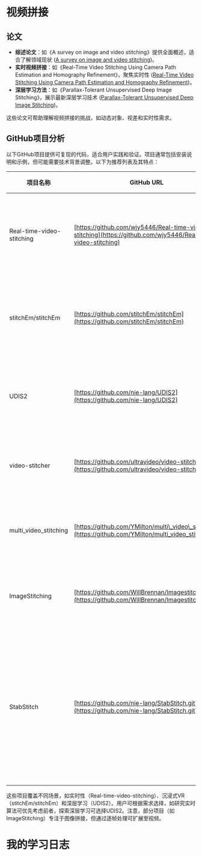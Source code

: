 # 视频拼接

## 论文

* **综述论文**：如《A survey on image and video stitching》提供全面概述，适合了解领域现状 ([A survey on image and video stitching](https://www.sciencedirect.com/science/article/pii/S2096579619300063))。
* **实时视频拼接**：如《Real-Time Video Stitching Using Camera Path Estimation and Homography Refinement》，聚焦实时性 ([Real-Time Video Stitching Using Camera Path Estimation and Homography Refinement](https://www.mdpi.com/2073-8994/10/1/4))。
* **深层学习方法**：如《Parallax-Tolerant Unsupervised Deep Image Stitching》，展示最新深层学习技术 ([Parallax-Tolerant Unsupervised Deep Image Stitching](https://arXiv.org/abs/2302.08207))。

这些论文可帮助理解视频拼接的挑战，如动态对象、视差和实时性需求。

## GitHub项目分析

以下GitHub项目提供可复现的代码，适合用户实践和验证。项目通常包括安装说明和示例，但可能需要技术背景调整。以下为推荐列表及其特点：


| 项目名称                  | GitHub URL                                                                                                   | 描述                                                                       | 适用场景                                                           |
| ------------------------- | ------------------------------------------------------------------------------------------------------------ | -------------------------------------------------------------------------- | ------------------------------------------------------------------ |
| Real-time-video-stitching | [https://github.com/wjy5446/Real-time-video-stitching](https://github.com/wjy5446/Real-time-video-stitching) | 基于2017年论文实现，采用光学流和块匹配优化，适合移动相机实时拼接。         | 实时视频拼接，研究效率优化。                                       |
| stitchEm/stitchEm         | [https://github.com/stitchEm/stitchEm](https://github.com/stitchEm/stitchEm)                                 | 360° VR视频拼接工具，支持实时和后期制作，包含用户指南。                   | 沉浸式VR视频，复杂场景应用。                                       |
| UDIS2                     | [https://github.com/nie-lang/UDIS2](https://github.com/nie-lang/UDIS2)                                       | 实现ICCV 2023论文，深层学习无监督图像拼接，可扩展至视频。                  | 深层学习研究，视差处理。                                           |
| video-stitcher            | [https://github.com/ultravideo/video-stitcher](https://github.com/ultravideo/video-stitcher)                 | 基于OpenCV的实时360视频拼接，适合多流输入。                                | 360视频，工业应用。                                                |
| multi\_video\_stitching   | [https://github.com/YMilton/multi\_video\_stitching](https://github.com/YMilton/multi_video_stitching)       | 多视频实时拼接，包含全局和局部对齐，适合多相机场景。                       | 多相机拼接，研究对齐技术。                                         |
| ImageStitching            | [https://github.com/WillBrennan/Imagestitching](https://github.com/WillBrennan/Imagestitching)               | 从视频生成3D全景，适合高分辨率文档扫描，简单易用。                         | 视频到全景，初学者实践。                                           |
| StabStitch                | [https://github.com/nie-lang/StabStitch.git](https://github.com/nie-lang/StabStitch.git)                     | StabStitch是一个前沿的视频拼接工具，特别适合研究无监督学习和在线处理的学者 | 专注于无监督在线视频拼接，旨在消除拼接视频中非重叠区域的抖动问题。 |

这些项目覆盖不同场景，如实时性（Real-time-video-stitching）、沉浸式VR（stitchEm/stitchEm）和深层学习（UDIS2）。用户可根据需求选择，如研究实时算法可优先考虑前者，探索深层学习可选择UDIS2。注意，部分项目（如ImageStitching）专注于图像拼接，但通过逐帧处理可扩展至视频。

# 我的学习日志
